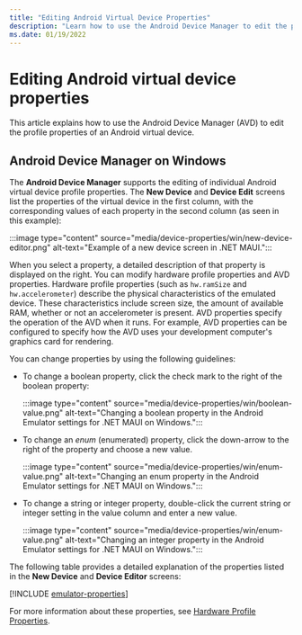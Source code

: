 ```yaml
---
title: "Editing Android Virtual Device Properties"
description: "Learn how to use the Android Device Manager to edit the profile properties of an Android virtual device when you create a .NET MAUI app."
ms.date: 01/19/2022
---
```


# Editing Android virtual device properties

This article explains how to use the Android Device Manager (AVD) to edit the profile properties of an Android virtual device.

<!-- ::: zone pivot="windows" -->

## Android Device Manager on Windows

The **Android Device Manager** supports the editing of individual Android virtual device profile properties. The **New Device** and **Device Edit** screens list the properties of the virtual device in the first column, with the corresponding values of each property in the second column (as seen in this example):

:::image type="content" source="media/device-properties/win/new-device-editor.png" alt-text="Example of a new device screen in .NET MAUI.":::

When you select a property, a detailed description of that property is displayed on the right. You can modify hardware profile properties and AVD properties. Hardware profile properties (such as `hw.ramSize` and `hw.accelerometer`) describe the physical characteristics of the emulated device. These characteristics include screen size, the amount of available RAM, whether or not an accelerometer is present. AVD properties specify the operation of the AVD when it runs. For example, AVD properties can be configured to specify how the AVD uses your development computer's graphics card for rendering.

You can change properties by using the following guidelines:

- To change a boolean property, click the check mark to the right of the boolean property:

  :::image type="content" source="media/device-properties/win/boolean-value.png" alt-text="Changing a boolean property in the Android Emulator settings for .NET MAUI on Windows.":::

- To change an *enum* (enumerated) property, click the down-arrow to the right of the property and choose a new value.

  :::image type="content" source="media/device-properties/win/enum-value.png" alt-text="Changing an enum property in the Android Emulator settings for .NET MAUI on Windows.":::

- To change a string or integer property, double-click the current string or integer setting in the value column and enter a new value.

  :::image type="content" source="media/device-properties/win/enum-value.png" alt-text="Changing an integer property in the Android Emulator settings for .NET MAUI on Windows.":::

<!--

TODO: The Mac stuff hasn't been rewritten/touched.

::: zone-end
::: zone pivot="macos"

## Android Device Manager on macOS

The **Android Device Manager** supports the editing of individual Android virtual device profile properties. The **New Device** and **Device Edit** screens list the properties of the virtual device in the first column, with the corresponding values of each property in the second column (as seen in this example):

[![Example New Device screen.](device-properties-images/mac/01-new-device-editor-sml.png)](device-properties-images/mac/01-new-device-editor.png#lightbox)

When you select a property, a detailed description of that property is displayed on the right. You can modify *hardware profile properties* and *AVD properties*. Hardware profile properties (such as `hw.ramSize` and `hw.accelerometer`) describe the physical characteristics of the emulated device. These characteristics include screen size, the amount of available RAM, whether or not an accelerometer is present. AVD properties specify the operation of the AVD when it runs. For example, AVD properties can be configured to specify how the AVD uses your development computer's graphics card for rendering.

You can change properties by using the following guidelines:

- To change a boolean property, click the check mark to the right of the boolean property:

  ![Changing a boolean property.](device-properties-images/mac/02-boolean-value.png)

- To change an *enum* (enumerated) property, click the pull-down menu to the right of the property and choose a new value.

  ![Changing an enum property.](device-properties-images/mac/04-enum-value.png)

- To change a string or integer property, double-click the current string or integer setting in the value column and enter a new value.

  ![Changing an integer property.](device-properties-images/mac/03-integer-value.png)

::: zone-end

-->

The following table provides a detailed explanation of the properties listed in the **New Device** and **Device Editor** screens:

[!INCLUDE [emulator-properties](../includes/emulator-properties.md)]

For more information about these properties, see [Hardware Profile Properties](https://developer.android.com/studio/run/managing-avds.html#hpproperties).
